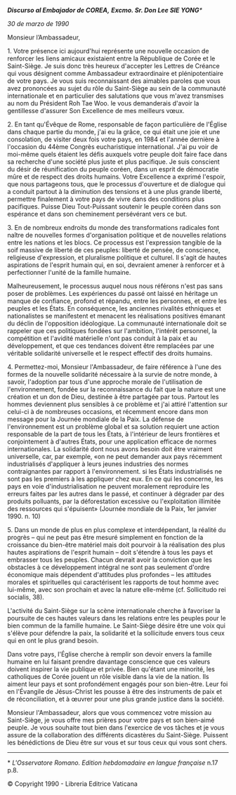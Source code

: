 ***Discurso al Embajador de COREA,** **Excmo. Sr. Don Lee SIE YONG**\**

*30 de marzo de 1990*

Monsieur l’Ambassadeur,

1\. Votre présence ici aujourd'hui représente une nouvelle occasion de renforcer les liens amicaux existaient entre la République de Corée et le Saint-Siège. Je suis donc très heureux d'accepter les Lettres de Créance qui vous désignent comme Ambassadeur extraordinaire et plénipotentiaire de votre pays. Je vous suis reconnaissant des aimables paroles que vous avez prononcées au sujet du rôle du Saint-Siège au sein de la communauté internationale et en particulier des salutations que vous m'avez transmises au nom du Président Roh Tae Woo. le vous demanderais d'avoir la gentillesse d'assurer Son Excellence de mes meilleurs vœux.

2\. En tant qu'Évêque de Rome, responsable de façon particulière de l'Église dans chaque partie du monde, j'ai eu la grâce, ce qui était une joie et une consolation, de visiter deux fois votre pays, en 1984 et l'année dernière à l'occasion du 44ème Congrès eucharistique international. J'ai pu voir de moi-même quels étaient les défis auxquels votre peuple doit faire face dans sa recherche d'une société plus juste et plus pacifique. Je suis conscient du désir de réunification du peuple coréen, dans un esprit de démocratie mûre et de respect des droits humains. Votre Excellence a exprimé l'espoir, que nous partageons tous, que le processus d'ouverture et de dialogue qui a conduit partout à la diminution des tensions et à une plus grande liberté, permettre finalement à votre pays de vivre dans des conditions plus pacifiques. Puisse Dieu Tout-Puissant soutenir le peuple coréen dans son espérance et dans son cheminement persévérant vers ce but.

3\. En de nombreux endroits du monde des transformations radicales font naître de nouvelles formes d'organisation politique et de nouvelles relations entre les nations et les blocs. Ce processus est l'expression tangible de la soif massive de liberté de ces peuples: liberté de pensée, de conscience, religieuse d'expression, et pluralisme politique et culturel. Il s'agit de hautes aspirations de l'esprit humain qui, en soi, devraient amener à renforcer et à perfectionner l'unité de la famille humaine.

Malheureusement, le processus auquel nous nous référons n'est pas sans poser de problèmes. Les expériences du passé ont laissé en héritage un manque de confiance, profond et répandu, entre les personnes, et entre les peuples et les États. En conséquence, les anciennes rivalités ethniques et nationalistes se manifestent et menacent les réalisations positives émanant du déclin de l'opposition idéologique. La communauté internationale doit se rappeler que ces politiques fondées sur l'ambition, l'intérêt personnel, la compétition et l'avidité matérielle n'ont pas conduit à la paix et au développement, et que ces tendances doivent être remplacées par une véritable solidarité universelle et le respect effectif des droits humains.

4\. Permettez-moi, Monsieur l'Ambassadeur, de faire référence à l'une des formes de la nouvelle solidarité nécessaire à la survie de notre monde, à savoir, l'adoption par tous d'une approche morale de l'utilisation de l'environnement, fondée sur la reconnaissance du fait que la nature est une création et un don de Dieu, destinée à être partagée par tous. Partout les hommes deviennent plus sensibles à ce problème et j'ai attiré l'attention sur celui-ci à de nombreuses occasions, et récemment encore dans mon message pour la Journée mondiale de la Paix. La défense de l'environnement est un problème global et sa solution requiert une action responsable de la part de tous les États, à l'intérieur de leurs frontières et conjointement à d'autres États, pour une application efficace de normes internationales. La solidarité dont nous avons besoin doit être vraiment universelle, car, par exemple, «on ne peut demander aux pays récemment industrialisés d'appliquer à leurs jeunes industries des normes contraignantes par rapport à l'environnement. si les États industrialisés ne sont pas les premiers à les appliquer chez eux. En ce qui les concerne, les pays en voie d'industrialisation ne peuvent moralement reproduire les erreurs faites par les autres dans le passé, et continuer à dégrader par des produits polluants, par la déforestation excessive ou l'exploitation illimitée des ressources qui s'épuisent» (Journée mondiale de la Paix, 1er janvier 1990. n. 10)

5\. Dans un monde de plus en plus complexe et interdépendant, la réalité du progrès – qui ne peut pas être mesuré simplement en fonction de la croissance du bien-être matériel mais doit pourvoir à la réalisation des plus hautes aspirations de l'esprit humain – doit s'étendre à tous les pays et embrasser tous les peuples. Chacun devrait avoir la conviction que les obstacles à ce développement intégral ne sont pas seulement d'ordre économique mais dépendent d'attitudes plus profondes – les attitudes morales et spirituelles qui caractérisent les rapports de tout homme avec lui-même, avec son prochain et avec la nature elle-même (cf. Sollicitudo rei socialis, 38).

L'activité du Saint-Siège sur la scène internationale cherche à favoriser la poursuite de ces hautes valeurs dans les relations entre les peuples pour le bien commun de la famille humaine. Le Saint-Siège désire être une voix qui s'élève pour défendre la paix, la solidarité et la sollicitude envers tous ceux qui en ont le plus grand besoin.

Dans votre pays, l'Église cherche à remplir son devoir envers la famille humaine en lui faisant prendre davantage conscience que ces valeurs doivent inspirer la vie publique et privée. Bien qu'étant une minorité, les catholiques de Corée jouent un rôle visible dans la vie de la nation. Ils aiment leur pays et sont profondément engagés pour son bien-être. Leur foi en l'Évangile de Jésus-Christ les pousse à être des instruments de paix et de réconciliation, et à œuvrer pour une plus grande justice dans la société.

Monsieur l'Ambassadeur, alors que vous commencez votre mission au Saint-Siège, je vous offre mes prières pour votre pays et son bien-aimé peuple. Je vous souhaite tout bien dans l'exercice de vos tâches et je vous assure de la collaboration des différents dicastères du Saint-Siège. Puissent les bénédictions de Dieu être sur vous et sur tous ceux qui vous sont chers.

* * *

\* *L'Osservatore Romano. Edition hebdomadaire en langue française* n.17 p.8.

© Copyright 1990 - Libreria Editrice Vaticana
